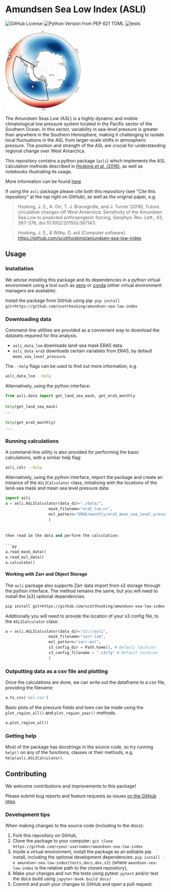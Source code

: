 # Amundsen Sea Low Index (ASLI)

![GitHub License](https://img.shields.io/github/license/davidwilby/amundsen-sea-low-index)
![Python Version from PEP 621 TOML](https://img.shields.io/python/required-version-toml?tomlFilePath=https%3A%2F%2Fraw.githubusercontent.com%2Fdavidwilby%2Famundsen-sea-low-index%2Fpackaging%2Fpyproject.toml)
![tests](https://github.com/davidwilby/amundsen-sea-low-index/actions/workflows/tests.yml/badge.svg)

![ASL image](asl.jpg) 

The Amundsen Seas Low (ASL) is a highly dynamic and mobile climatological low pressure system located in the Pacific sector of the Southern Ocean. In this sector, variability in sea-level pressure is greater than anywhere in the Southern Hemisphere, making it challenging to isolate local fluctuations in the ASL from larger-scale shifts in atmospheric pressure. The position and strength of the ASL are crucial for understanding regional change over West Antarctica. 

This repository contains a python package (`asli`) which implements the ASL calculation methods described in [Hosking *et al.* (2016)](http://dx.doi.org/10.1002/2015GL067143), as well as notebooks illustrating its usage.

More information can be found [here](https://scotthosking.com/asl_index)

If using the `asli` package please cite both this repository (see "Cite this repository" at the top right on GitHub), as well as the original paper, e.g.

> Hosking, J. S., A. Orr, T. J. Bracegirdle, and J. Turner (2016), Future circulation changes off West Antarctica: Sensitivity of the Amundsen Sea Low to projected anthropogenic forcing, Geophys. Res. Lett., 43, 367–376, doi:10.1002/2015GL067143. 

> Hosking, J. S., & Wilby, D. asli [Computer software]. https://github.com/scotthosking/amundsen-sea-low-index

## Usage

### Installation

We advise installing this package and its dependencies in a python virtual environment using a tool such as [venv](https://docs.python.org/3/library/venv.html) or [conda](https://conda.io/projects/conda/en/latest/user-guide/getting-started.html#managing-python) (other virtual environment managers are available).

Install the package from GitHub using pip: `pip install git+https://github.com/scotthosking/amundsen-sea-low-index`

### Downloading data
Command-line utilities are provided as a convenient way to download the datasets required for this analysis.

+ `asli_data_lsm` downloads land-sea mask ERA5 data.
+ `asli_data_era5` downloads certain variables from ERA5, by default `mean_sea_level_pressure`.

The `--help` flags can be used to find out more information, e.g.

```sh
asli_data_lsm --help
```

Alternatively, using the python interface:

```py
from asli.data import get_land_sea_mask, get_era5_monthly

help(get_land_sea_mask)
...

help(get_era5_monthly)
...
```

### Running calculations
A command-line utility is also provided for performing the basic calculations, with a similar help flag:

```sh
asli_calc --help
```

Alternatively, using the python interface, import the package and create an instance of the `ASLICalculator` class, initialising with the locations of the land-sea mask and mean sea level pressure data:

```py
import asli
a = asli.ASLICalculator(data_dir="./data/", 
                   mask_filename="era5_lsm.nc",
                   msl_pattern="ERA5/monthly/era5_mean_sea_level_pressure_monthly_1988.nc"
                   )


then read in the data and perform the calculation:

```py
a.read_mask_data()
a.read_msl_data()
a.calculate()
```

#### Working with Zarr and Object Storage
The `asli` package also supports Zarr data import from s3 storage through the python interface. The method remains the same, but you will need to install the [s3] optional dependencies.

```sh
pip install git+https://github.com/scotthosking/amundsen-sea-low-index[s3]
```

Additionally you will need to provide the location of your s3 config file, to the `ASLICalculator` class:

```py
a = asli.ASLICalculator(data_dir="s3://asli", 
                   mask_filename="zarr-lsm",
                   msl_pattern="zarr-msl",
                   s3_config_dir = Path.home(), # Default location
                   s3_config_filename = ".s3cfg" # Default location
                   )
```

### Outputting data as a csv file and plotting
Once the calculations are done, we can write out the dataframe to a csv file, providing the filename:

```py
a.to_csv('asl.csv')
```

Basic plots of the pressure fields and lows can be made using the `plot_region_all()` and `plot_region_year()` methods.

```py
a.plot_region_all()
```

### Getting help
Most of the package has docstrings in the source code, so try running `help()` on any of the functions, classes or their methods, e.g. `help(asli.ASLICalculator)`.


## Contributing
We welcome contributions and improvements to this package!

Please submit bug reports and feature requests as issues [on the GitHub repo](https://github.com/scotthosking/amundsen-sea-low-index/issues/new).

### Development tips

When making changes to the source code (including to the docs):

1. Fork this repository on GitHub,
1. Clone the package to your computer: `git clone https://github.com/<your-username>/amundsen-sea-low-index`
1. Inside a virtual environment, install the package as an editable pip install, including the optional development dependencies: `pip install -e amundsen-sea-low-index[tests,docs,dev,s3]` (where `amundsen-sea-low-index` is the relative path to the cloned repository),
1. Make your changes and run the tests using pytest: `pytest` and/or test the docs build using `jupyter-book build docs/`
1. Commit and push your changes to GitHub and open a pull request.
